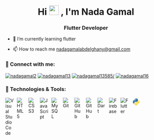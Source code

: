 <h1 align="center">Hi  <img src="https://raw.githubusercontent.com/MartinHeinz/MartinHeinz/master/wave.gif" width="30px" height="30px" /> , I'm Nada Gamal</h1>
 
<h3 align="center">Flutter Developer</h3>

- 🌱 I’m currently learning flutter

- 📫 How to reach me nadagamalabdelghany@gmail.com

 <h3 align="left">🔗 Connect with me:</h3>
<p align="left">
<a href="https://linkedin.com/in/nadagamal2" target="blank"><img align="center" src="https://raw.githubusercontent.com/rahuldkjain/github-profile-readme-generator/master/src/images/icons/Social/linked-in-alt.svg" alt="nadagamal2" height="30" width="40" /></a>
<a href="https://fb.com/nadagamal13" target="blank"><img align="center" src="https://raw.githubusercontent.com/rahuldkjain/github-profile-readme-generator/master/src/images/icons/Social/facebook.svg" alt="nadagamal13" height="30" width="40" /></a>
<a href="https://instagram.com/nadagamal13585/" target="blank"><img align="center" src="https://raw.githubusercontent.com/rahuldkjain/github-profile-readme-generator/master/src/images/icons/Social/instagram.svg" alt="nadagamal13585/" height="30" width="40" /></a>
<a href="https://www.behance.net/nadagamal16" target="blank"><img align="center" src="https://raw.githubusercontent.com/rahuldkjain/github-profile-readme-generator/master/src/images/icons/Social/behance.svg" alt="nadagamal16" height="30" width="40" /></a>
 
</p>
 
<h3 align="left">🔧 Technologies & Tools:</h3>
 <img align="left" alt="Visual Studio Code" width="26px" src="https://cdn.jsdelivr.net/gh/devicons/devicon/icons/vscode/vscode-original.svg" style="padding-right:10px;" />
<img align="left" alt="HTML5" width="26px" src="https://cdn.jsdelivr.net/gh/devicons/devicon/icons/html5/html5-original.svg" style="padding-right:10px;" /> 
<img align="left" alt="CSS3" width="26px" src="https://cdn.jsdelivr.net/gh/devicons/devicon/icons/css3/css3-original.svg" style="padding-right:10px;" />

<img align="left" alt="JavaScript" width="26px" src="https://cdn.jsdelivr.net/gh/devicons/devicon/icons/javascript/javascript-original.svg" style="padding-right:10px;" /> 
 
 
<img align="left" alt="MySQL" width="26px" src="https://cdn.jsdelivr.net/gh/devicons/devicon/icons/mysql/mysql-original.svg" style="padding-right:10px;" /> 
<img align="left" alt="Git" width="26px" src="https://cdn.jsdelivr.net/gh/devicons/devicon/icons/git/git-original.svg" style="padding-right:10px;" />
<img align="left" alt="GitHub" width="26px" src="https://user-images.githubusercontent.com/3369400/139447912-e0f43f33-6d9f-45f8-be46-2df5bbc91289.png" style="padding-right:10px;" /> 
<img align="left" alt="GitHub" width="26px" src="https://user-images.githubusercontent.com/3369400/139448065-39a229ba-4b06-434b-bc67-616e2ed80c8f.png" style="padding-right:10px;" /> 
 
<img align="left" alt="Dart" width="26px" src="https://www.vectorlogo.zone/logos/dartlang/dartlang-icon.svg" style="padding-right:10px;"  /> 
<img align="left" alt="Firebase" width="26px" src="https://www.vectorlogo.zone/logos/firebase/firebase-icon.svg" style="padding-right:10px;" /> 
<img align="left" alt="Flutter" width="26px" src="https://www.vectorlogo.zone/logos/flutterio/flutterio-icon.svg" style="padding-right:10px;" /> 
<img align="left" alt="Python" width="26px" src="https://raw.githubusercontent.com/devicons/devicon/master/icons/python/python-original.svg" style="padding-right:10px;" /> 
 
